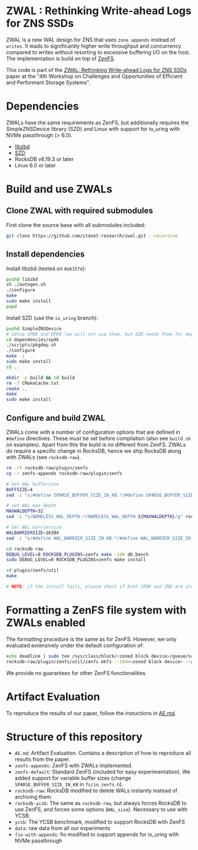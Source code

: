 # ZWAL : Rethinking Write-ahead Logs for ZNS SSDs

ZWAL is a new WAL design for ZNS that uses `zone appends` instead of `writes`. It leads to significantly higher write throughput and concurrency compared to writes without resorting to excessive buffering I/O on the host. The implementation is build on top of [ZenFS](https://github.com/westerndigitalcorporation/zenfs).

This code is part of the [ZWAL: Rethinking Write-ahead Logs for ZNS SSDs]() paper at the "4th Workshop on Challenges and Opportunities of Efficient and Performant Storage Systems".

# Dependencies

ZWALs have the same requirements as ZenFS, but additionally requires the SimpleZNSDevice library (SZD) and Linux with support for io_uring with NVMe passthrough (> 6.0).

* [libzbd](https://github.com/westerndigitalcorporation/libzbd)
* [SZD](https://github.com/Krien/SimpleZNSDevice/tree/io-uring)
* RocksDB v6.19.3 or later
* Linux 6.0 or later

# Build and use ZWALs

## Clone ZWAL with required submodules

First clone the source base with all submodules included:

```bash
git clone https://github.com/stonet-research/zwal.git --recursive
```

## Install dependencies

Install libzbd (tested on `0ab157e`):

```sh
pushd libzbd
sh ./autogen.sh
./configure
make
sudo make install
popd
```

Install SZD (use the `io_uring` branch):

```sh
pushd SimpleZNSDevice
# Setup SPDK and DPDK (we will not use them, but SZD needs them for dependencies)
cd dependencies/spdk
./scripts/pkgdep.sh
./configure
make -j
sudo make install
cd ..

mkdir -p build && cd build
rm -f CMakeCache.txt
cmake ..
make
sudo make install
```

## Configure and build ZWAL

ZWALs come with a number of configuration options that are defined in `#define` directives.
These must be set before compilation (also see `build.sh` on examples). Apart from this the build is no different from ZenFS. ZWALs *do* require a specific change in RocksDB, hence we ship RocksDB along with ZWALs (see `rocksdb-raw`).

```bash
rm -rf rocksdb-raw/plugin/zenfs
cp -r zenfs-appends rocksdb-raw/plugin/zenfs

# Set WAL buffersize
BUFFSIZE=4
sed -i "s/#define SPARSE_BUFFER_SIZE_IN_KB.*/#define SPARSE_BUFFER_SIZE_IN_KB ${BUFFSIZE}UL/g" rocksdb-raw/plugin/zenfs/fs/io_zenfs.h

# set WAL max depth
MAXWALDEPTH=32
sed -i "s/NAMELESS_WAL_DEPTH.*/NAMELESS_WAL_DEPTH ${MAXWALDEPTH}/g" rocksdb-raw/plugin/zenfs/fs/zbd_zenfs.h

# Set WAL barriersize
WALBARRIERSIZE=16384
sed -i "s/#define WAL_BARRIER_SIZE_IN_KB.*/#define WAL_BARRIER_SIZE_IN_KB ${WALBARRIERSIZE}UL/g" rocksdb-raw/plugin/zenfs/fs/io_zenfs.h

cd rocksdb-raw
DEBUG_LEVEL=0 ROCKSDB_PLUGINS=zenfs make -j48 db_bench
sudo DEBUG_LEVEL=0 ROCKSDB_PLUGINS=zenfs make install

cd plugin/zenfs/util
make

# NOTE: if the install fails, please check if both SPDK and ZBD are installed correctly. To double-check try the install procedure with `cp -r zenfs-default` as well. 
```

# Formatting a ZenFS file system with ZWALs enabled

The formatting procedure is the same as for ZenFS. However, we only evaluated extensively under the default configuration of:

```bash
echo deadline | sudo tee /sys/class/block/<zoned block device>/queue/scheduler
rocksdb-raw/plugin/zenfs/util/zenfs mkfs --zbd=<zoned block device> --aux_path=<path to store LOG and LOCK files>
```

We provide no guarantees for other ZenFS functionalities.

# Artifact Evaluation

To reproduce the results of our paper, follow the instuctions in [AE.md](AE.md).

# Structure of this repository

* `AE.md`: Artifact Evaluation. Contains a description of how to reproduce all results from the paper.
* `zenfs-appends`: ZenFS with ZWALs implemented.
* `zenfs-default`: Standard ZenFS (included for easy experimentation). We added support for variable buffer sizes (change `SPARSE_BUFFER_SIZE_IN_KB` in `fs/io_zenfs.h`).
* `rocksdb-raw`: RocksDB modified to delete WALs instantly instead of archiving them.
* `rocksdb-ycsb`: The same as `rocksdb-raw`, but always forces RocksDB to use ZenFS, and forces some options (`WAL_size`). Necessary to use with YCSB.
* `ycsb`: The YCSB benchmark, modified to support RocksDB with ZenFS
* `data`: raw data from all our experiments
* `fio-with-appends`: fio modified to support appends for io_uring with NVMe passthrough
